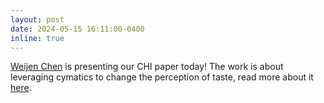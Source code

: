 ```yaml
---
layout: post
date: 2024-05-15 16:11:00-0400
inline: true
---
```


<a href="https://scholar.google.com/citations?user=zfVf7wsAAAAJ&hl=en">Weijen Chen</a> is presenting our CHI paper today! The work is about leveraging cymatics to change the perception of taste, read more about it <a href="https://dl.acm.org/doi/abs/10.1145/3613904.3642920">here</a>.

